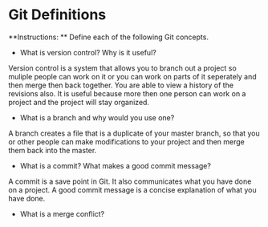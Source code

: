 # Git Definitions

**Instructions: ** Define each of the following Git concepts.

* What is version control?  Why is it useful?

Version control is a system that allows you to branch out a project so muliple people can work on it or you can work on parts of it seperately and then merge then back together.  You are able to view a history of the revisions also. It is useful because more then one person can work on a project and the project will stay organized.

* What is a branch and why would you use one?

A branch creates a file that is a duplicate of your master branch, so that you or other people can make modifications to your project and then merge them back into the master.

* What is a commit? What makes a good commit message?

A commit is a save point in Git. It also communicates what you have done on a project. A good commit message is a concise explanation of what you have done.

* What is a merge conflict?